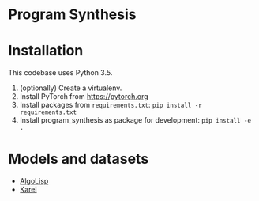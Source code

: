 # Program Synthesis

# Installation

This codebase uses Python 3.5.

1. (optionally) Create a virtualenv.
2. Install PyTorch from https://pytorch.org
3. Install packages from `requirements.txt`: `pip install -r requirements.txt`
4. Install program_synthesis as package for development: `pip install -e .`

# Models and datasets
- [AlgoLisp](program_synthesis/algolisp)
- [Karel](program_synthesis/karel)
